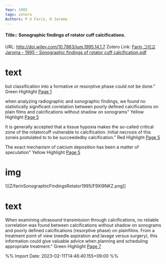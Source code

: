 ```yaml
---
Year: 1995
tags: zotero
Authors: P U Farin, H Jaroma
---
```


#### Title:: Sonographic findings of rotator cuff calcifications.
URL: http://doi.wiley.com/10.7863/jum.1995.14.1.7
Zotero Link: [Farin 그리고 Jaroma - 1995 - Sonographic findings of rotator cuff calcification.pdf](zotero://select/library/items/D97JCVZJ)

# text
but classification into a formative or resorptive phase could not be done."
Green Highlight [Page 1](zotero://open-pdf/library/items/D97JCVZJ?page=1&annotation=FFRS9XJD)


when analyzing radiographic and sonographic findings, we found no statistically significant correlation between poorly defined calcifications on plain films and calcifications without shadow on sonograms"
Yellow Highlight [Page 5](zotero://open-pdf/library/items/D97JCVZJ?page=5&annotation=DFT29HZQ)


It is generally accepted that a tissue hypoxia makes the so-called critical zone of the rotatorcuff vulnerable to calcification. Initial necrosis of this zoneis postulated to to be succeededby calcification."
Red Highlight [Page 5](zotero://open-pdf/library/items/D97JCVZJ?page=5&annotation=4DEUEUG5)


The exact mechanism of calcium deposition has been a matter of speculation"
Yellow Highlight [Page 5](zotero://open-pdf/library/items/D97JCVZJ?page=5&annotation=H5SXB7LI)


# img
![[Z/farinSonographicFindingsRotator1995/F9XI9NKZ.png]]

# text

When examining ultrasound transmission through calcifications, no reliable correlation was found between calcifications without shadow on sonograms and poorly defined calcifications (resorptive phase) on plainfilms. From a treatment point of view (needle aspiration and lavage versus surgery), this information could give valuable advice when planning and scheduling appropriate treatment."
Green Highlight [Page 7](zotero://open-pdf/library/items/D97JCVZJ?page=7&annotation=D2W9BBIB)




%% Import Date: 2023-02-11T14:46:40.155+09:00 %%

